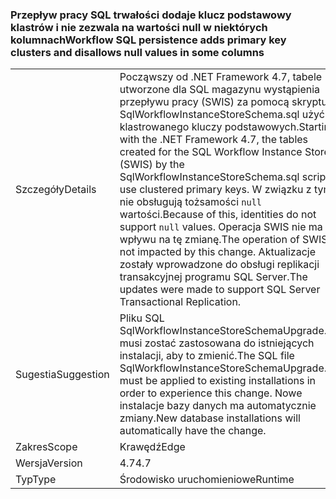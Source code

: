 ### <a name="workflow-sql-persistence-adds-primary-key-clusters-and-disallows-null-values-in-some-columns"></a><span data-ttu-id="82c23-101">Przepływ pracy SQL trwałości dodaje klucz podstawowy klastrów i nie zezwala na wartości null w niektórych kolumnach</span><span class="sxs-lookup"><span data-stu-id="82c23-101">Workflow SQL persistence adds primary key clusters and disallows null values in some columns</span></span>

|   |   |
|---|---|
|<span data-ttu-id="82c23-102">Szczegóły</span><span class="sxs-lookup"><span data-stu-id="82c23-102">Details</span></span>|<span data-ttu-id="82c23-103">Począwszy od .NET Framework 4.7, tabele utworzone dla SQL magazynu wystąpienia przepływu pracy (SWIS) za pomocą skryptu SqlWorkflowInstanceStoreSchema.sql użyć klastrowanego kluczy podstawowych.</span><span class="sxs-lookup"><span data-stu-id="82c23-103">Starting with the .NET Framework 4.7, the tables created for the SQL Workflow Instance Store (SWIS) by the SqlWorkflowInstanceStoreSchema.sql script use clustered primary keys.</span></span> <span data-ttu-id="82c23-104">W związku z tym nie obsługują tożsamości <code>null</code> wartości.</span><span class="sxs-lookup"><span data-stu-id="82c23-104">Because of this, identities do not support <code>null</code> values.</span></span> <span data-ttu-id="82c23-105">Operacja SWIS nie ma wpływu na tę zmianę.</span><span class="sxs-lookup"><span data-stu-id="82c23-105">The operation of SWIS is not impacted by this change.</span></span> <span data-ttu-id="82c23-106">Aktualizacje zostały wprowadzone do obsługi replikacji transakcyjnej programu SQL Server.</span><span class="sxs-lookup"><span data-stu-id="82c23-106">The updates were made to support SQL Server Transactional Replication.</span></span>|
|<span data-ttu-id="82c23-107">Sugestia</span><span class="sxs-lookup"><span data-stu-id="82c23-107">Suggestion</span></span>|<span data-ttu-id="82c23-108">Pliku SQL SqlWorkflowInstanceStoreSchemaUpgrade.sql musi zostać zastosowana do istniejących instalacji, aby to zmienić.</span><span class="sxs-lookup"><span data-stu-id="82c23-108">The SQL file SqlWorkflowInstanceStoreSchemaUpgrade.sql must be applied to existing installations in order to experience this change.</span></span> <span data-ttu-id="82c23-109">Nowe instalacje bazy danych ma automatycznie zmiany.</span><span class="sxs-lookup"><span data-stu-id="82c23-109">New database installations will automatically have the change.</span></span>|
|<span data-ttu-id="82c23-110">Zakres</span><span class="sxs-lookup"><span data-stu-id="82c23-110">Scope</span></span>|<span data-ttu-id="82c23-111">Krawędź</span><span class="sxs-lookup"><span data-stu-id="82c23-111">Edge</span></span>|
|<span data-ttu-id="82c23-112">Wersja</span><span class="sxs-lookup"><span data-stu-id="82c23-112">Version</span></span>|<span data-ttu-id="82c23-113">4.7</span><span class="sxs-lookup"><span data-stu-id="82c23-113">4.7</span></span>|
|<span data-ttu-id="82c23-114">Typ</span><span class="sxs-lookup"><span data-stu-id="82c23-114">Type</span></span>|<span data-ttu-id="82c23-115">Środowisko uruchomieniowe</span><span class="sxs-lookup"><span data-stu-id="82c23-115">Runtime</span></span>|

